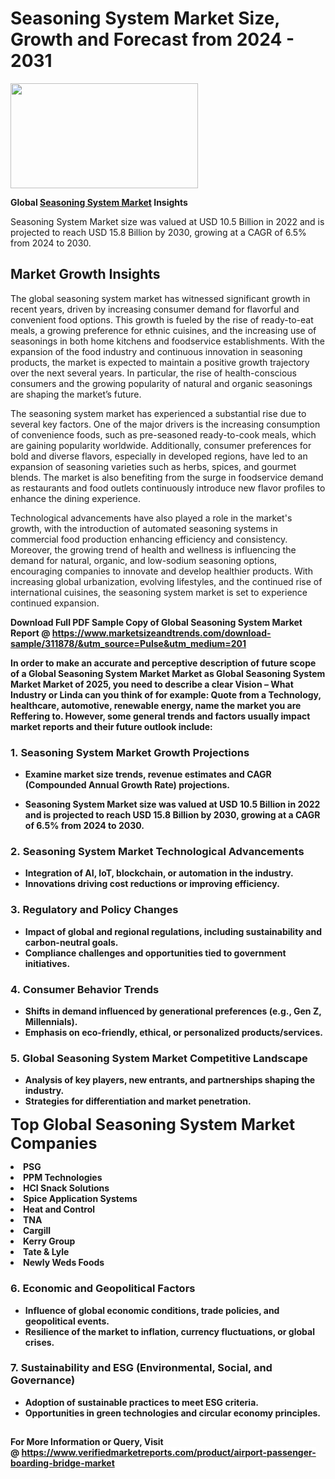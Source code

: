 <H1>Seasoning System Market Size, Growth and Forecast from 2024 - 2031</H1><img class="aligncenter size-medium wp-image-584254" src="https://thirdeyenews.in/wp-content/uploads/2024/09/Global-Market-Research-300x168.jpeg" alt="" width="300" height="168" /><p><strong>Global&nbsp;<a href="https://www.marketsizeandtrends.com/download-sample/311878/&amp;utm_source=Pulse&amp;utm_medium=201">Seasoning System Market</a> Insights</strong></p><p>Seasoning System Market size was valued at USD 10.5 Billion in 2022 and is projected to reach USD 15.8 Billion by 2030, growing at a CAGR of 6.5% from 2024 to 2030.</p><p><h2>Market Growth Insights</h2> <p>The global seasoning system market has witnessed significant growth in recent years, driven by increasing consumer demand for flavorful and convenient food options. This growth is fueled by the rise of ready-to-eat meals, a growing preference for ethnic cuisines, and the increasing use of seasonings in both home kitchens and foodservice establishments. With the expansion of the food industry and continuous innovation in seasoning products, the market is expected to maintain a positive growth trajectory over the next several years. In particular, the rise of health-conscious consumers and the growing popularity of natural and organic seasonings are shaping the market’s future.</p> <p><strong></strong></p> <p>The seasoning system market has experienced a substantial rise due to several key factors. One of the major drivers is the increasing consumption of convenience foods, such as pre-seasoned ready-to-cook meals, which are gaining popularity worldwide. Additionally, consumer preferences for bold and diverse flavors, especially in developed regions, have led to an expansion of seasoning varieties such as herbs, spices, and gourmet blends. The market is also benefiting from the surge in foodservice demand as restaurants and food outlets continuously introduce new flavor profiles to enhance the dining experience.</p> <p>Technological advancements have also played a role in the market's growth, with the introduction of automated seasoning systems in commercial food production enhancing efficiency and consistency. Moreover, the growing trend of health and wellness is influencing the demand for natural, organic, and low-sodium seasoning options, encouraging companies to innovate and develop healthier products. With increasing global urbanization, evolving lifestyles, and the continued rise of international cuisines, the seasoning system market is set to experience continued expansion.</p> <p><strong></p><p><span class=""><strong>Download Full PDF Sample Copy of Global Seasoning System Market Report</strong> @ <a href="https://www.marketsizeandtrends.com/download-sample/311878/&amp;utm_source=Pulse&amp;utm_medium=201" target="_blank">https://www.marketsizeandtrends.com/download-sample/311878/&amp;utm_source=Pulse&amp;utm_medium=201</a></span></p><p>In order to make an accurate and perceptive description of future scope of a Global&nbsp;Seasoning System Market Market as Global&nbsp;Seasoning System Market Market of 2025, you need to describe a clear Vision &ndash; What Industry or Linda can you think of for example: Quote from a Technology, healthcare, automotive, renewable energy, name the market you are Reffering to. However, some general trends and factors usually impact market reports and their future outlook include:</p><h3>1.&nbsp;<strong>Seasoning System Market Growth Projections</strong></h3><ul><li>Examine market size trends, revenue estimates and CAGR (Compounded Annual Growth Rate) projections.</li><li><p>Seasoning System Market size was valued at USD 10.5 Billion in 2022 and is projected to reach USD 15.8 Billion by 2030, growing at a CAGR of 6.5% from 2024 to 2030.</p></li></ul><h3>2.&nbsp;<strong>Seasoning System Market Technological Advancements</strong></h3><ul><li>Integration of AI, IoT, blockchain, or automation in the industry.</li><li>Innovations driving cost reductions or improving efficiency.</li></ul><h3>3.&nbsp;<strong>Regulatory and Policy Changes</strong></h3><ul><li>Impact of global and regional regulations, including sustainability and carbon-neutral goals.</li><li>Compliance challenges and opportunities tied to government initiatives.</li></ul><h3>4.&nbsp;<strong>Consumer Behavior Trends</strong></h3><ul><li>Shifts in demand influenced by generational preferences (e.g., Gen Z, Millennials).</li><li>Emphasis on eco-friendly, ethical, or personalized products/services.</li></ul><h3>5.&nbsp;<strong>Global Seasoning System Market Competitive Landscape</strong></h3><ul><li>Analysis of key players, new entrants, and partnerships shaping the industry.</li><li>Strategies for differentiation and market penetration.</li></ul><p data-pm-slice="1 1 []"><span style="color: inherit; font-family: inherit; font-size: 25px;">Top Global Seasoning System Market Companies</span></p><div class="" data-test-id=""><p><li>PSG</li><li> PPM Technologies</li><li> HCI Snack Solutions</li><li> Spice Application Systems</li><li> Heat and Control</li><li> TNA</li><li> Cargill</li><li> Kerry Group</li><li> Tate & Lyle</li><li> Newly Weds Foods</li></p></div><h3>6.&nbsp;<strong>Economic and Geopolitical Factors</strong></h3><ul><li>Influence of global economic conditions, trade policies, and geopolitical events.</li><li>Resilience of the market to inflation, currency fluctuations, or global crises.</li></ul><h3>7.&nbsp;<strong>Sustainability and ESG (Environmental, Social, and Governance)</strong></h3><ul><li>Adoption of sustainable practices to meet ESG criteria.</li><li>Opportunities in green technologies and circular economy principles.</li></ul><h2><strong style="font-size: 14px;">For More Information or Query, Visit @&nbsp;</strong><a style="background-color: #ffffff; font-size: 14px;" href="https://www.marketsizeandtrends.com/report/seasoning-system-market/" target="_blank">https://www.verifiedmarketreports.com/product/airport-passenger-boarding-bridge-market</a></h2>

